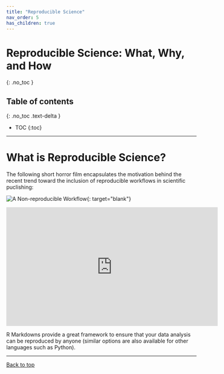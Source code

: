 ```yaml
---
title: "Reproducible Science"
nav_order: 5
has_children: true
---
```


# Reproducible Science: What, Why, and How
{: .no_toc }


## Table of contents
{: .no_toc .text-delta }

- TOC
{:toc}

---

# What is Reproducible Science?

The following short horror film encapsulates the motivation behind the recent trend toward the inclusion of reproducible workflows in scientific puclishing:

![**A Non-reproducible Workflow**](https://www.youtube.com/watch?v=s3JldKoA0zw){: target="blank"}

<iframe width="560" height="315" src="https://www.youtube.com/embed/s3JldKoA0zw" title="YouTube video player" frameborder="0" allow="accelerometer; autoplay; clipboard-write; encrypted-media; gyroscope; picture-in-picture" allowfullscreen></iframe>

R Markdowns provide a great framework to ensure that your data analysis can be reproduced by anyone (similar options are also available for other languages such as Python).

---

[Back to top](#top)
